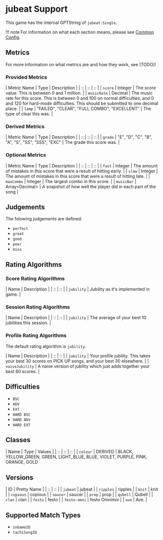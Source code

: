 # jubeat Support

This game has the internal GPTString of `jubeat:Single`.

!!! note
	For information on what each section means, please see [Common Config](../common-config/index.md).

## Metrics

For more information on what metrics are and how they work, see [TODO]!

### Provided Metrics

| Metric Name | Type | Description |
| :: | :: | :: |
| `score` | Integer | The score value. This is between 0 and 1 million. |
| `musicRate` | Decimal | The music rate for this score. This is between 0 and 100 on normal difficulties, and 0 and 120 for hard-mode difficulties. This should be submitted to one decimal place. |
| `lamp` | "FAILED", "CLEAR", "FULL COMBO", "EXCELLENT" | The type of clear this was. |

### Derived Metrics

| Metric Name | Type | Description |
| :: | :: | :: |
| `grade` | "E", "D", "C", "B", "A", "S", "SS", "SSS", "EXC" | The grade this score was. |

### Optional Metrics

| Metric Name | Type | Description |
| :: | :: | :: |
| `fast` | Integer | The amount of mistakes in this score that were a result of hitting early. |
| `slow` | Integer | The amount of mistakes in this score that were a result of hitting late. |
| `maxCombo` | Integer | The largest combo in this score. |
| `musicBar` | Array&lt;Decimal&gt; | A snapshot of how well the player did in each part of the song |

## Judgements

The folowing judgements are defined:

- `perfect`
- `great`
- `good`
- `poor`
- `miss`

## Rating Algorithms

### Score Rating Algorithms

| Name | Description |
| :: | :: |
| `jubility` | Jubility as it's implemented in game. |

### Session Rating Algorithms

| Name | Description |
| :: | :: |
| `jubility` | The average of your best 10 jubilities this session. |

### Profile Rating Algorithms

The default rating algorithm is `jubility`.

| Name | Description |
| :: | :: |
| `jubility` | Your profile jubility. This takes your best 30 scores on PICK UP songs, and your best 30 elsewhere. |
| `naiveJubility` | A naive version of jubility which just adds together your best 60 scores. |

## Difficulties

- `BSC`
- `ADV`
- `EXT`
- `HARD BSC`
- `HARD ADV`
- `HARD EXT`

## Classes

| Name | Type | Values |
| :: | :: | :: |
| `colour` | DERIVED | BLACK, YELLOW_GREEN, GREEN, LIGHT_BLUE, BLUE, VIOLET, PURPLE, PINK, ORANGE, GOLD

## Versions

| ID | Pretty Name |
| :: | :: |
| `jubeat` | jubeat |
| `ripples` | ripples |
| `knit` | knit |
| `copious` | copious |
| `saucer` | saucer |
| `prop` | prop |
| `qubell` | Qubell |
| `clan` | clan |
| `festo` | festo |
| `festo-omni` | festo Omnimix |
| `ave` | Ave. |

## Supported Match Types

- `inGameID`
- `tachiSongID`